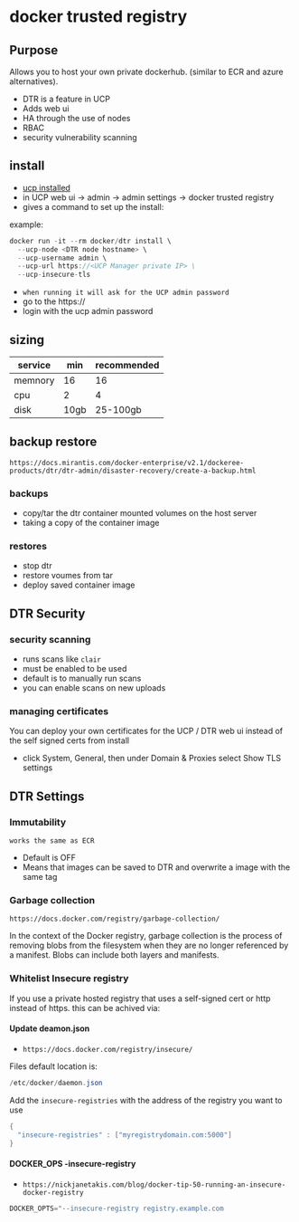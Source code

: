 # docker trusted registry

## Purpose

Allows you to host your own private dockerhub. (similar to ECR and azure alternatives).

- DTR is a feature in UCP
- Adds web ui
- HA through the use of nodes
- RBAC
- security vulnerability scanning

## install

- [ucp installed](universal-control-plane.md)
- in UCP web ui -> admin -> admin settings -> docker trusted registry
- gives a command to set up the install:

example:

``` c#
docker run -it --rm docker/dtr install \
  --ucp-node <DTR node hostname> \
  --ucp-username admin \
  --ucp-url https://<UCP Manager private IP> \
  --ucp-insecure-tls
```

- `when running it will ask for the UCP admin password`
- go to the https://<UCP Manager private IP>
- login with the ucp admin password

## sizing

|service | min | recommended |
|- |- |- |
| memnory | 16 | 16 |
| cpu | 2 | 4 |
| disk | 10gb | 25-100gb |

## backup restore

`https://docs.mirantis.com/docker-enterprise/v2.1/dockeree-products/dtr/dtr-admin/disaster-recovery/create-a-backup.html`

### backups

- copy/tar the dtr container mounted volumes on the host server
- taking a copy of the container image

### restores

- stop dtr
- restore voumes from tar
- deploy saved container image

## DTR Security

### security scanning

- runs scans like `clair`
- must be enabled to be used
- default is to manually run scans
- you can enable scans on new uploads

### managing certificates

You can deploy your own certificates for the UCP / DTR web ui instead of the self signed certs from install

- click System, General, then under Domain & Proxies select Show TLS settings

## DTR Settings

### Immutability

`works the same as ECR`

- Default is OFF
- Means that images can be saved to DTR and overwrite a image with the same tag

### Garbage collection

`https://docs.docker.com/registry/garbage-collection/`

In the context of the Docker registry, garbage collection is the process of removing blobs from the filesystem when they are no longer referenced by a manifest. Blobs can include both layers and manifests.

### Whitelist Insecure registry

If you use a private hosted registry that uses a self-signed cert or http instead of https. this can be achived via:

#### Update deamon.json

- `https://docs.docker.com/registry/insecure/`

Files default location is:

``` c#
/etc/docker/daemon.json
```

Add the `insecure-registries` with the address of the registry you want to use

``` c#
{
  "insecure-registries" : ["myregistrydomain.com:5000"]
}
```

#### DOCKER_OPS -insecure-registry

- `https://nickjanetakis.com/blog/docker-tip-50-running-an-insecure-docker-registry`

``` c#
DOCKER_OPTS="--insecure-registry registry.example.com
```
